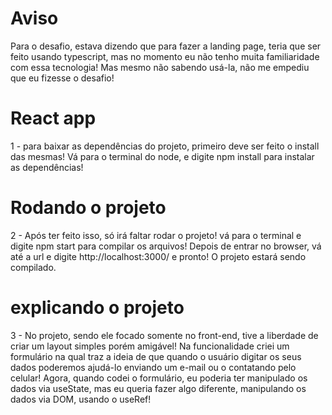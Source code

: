 # Aviso

Para o desafio, estava dizendo que para fazer a landing page, teria que ser feito usando typescript, mas no momento eu não tenho muita familiaridade com essa tecnologia! Mas mesmo não sabendo usá-la, não me empediu que eu fizesse o desafio!

# React app

1 - para baixar as dependências do projeto, primeiro deve ser feito o install das mesmas! Vá para o terminal do node, e digite npm install para instalar as dependências!

# Rodando o projeto

2 - Após ter feito isso, só irá faltar rodar o projeto! vá para o terminal e digite npm start para compilar os arquivos! Depois de entrar no browser, vá até a url e digite http://localhost:3000/ e pronto! O projeto estará sendo compilado.

# explicando o projeto 

3 - No projeto, sendo ele focado somente no front-end, tive a liberdade de criar um layout simples porém amigável! Na funcionalidade criei um formulário na qual traz a ideia de que quando o usuário digitar os seus dados poderemos ajudá-lo enviando um e-mail ou o contatando pelo celular! Agora, quando codei o formulário, eu poderia ter manipulado os dados via useState, mas eu queria fazer algo diferente, manipulando os dados via DOM, usando o useRef! 
